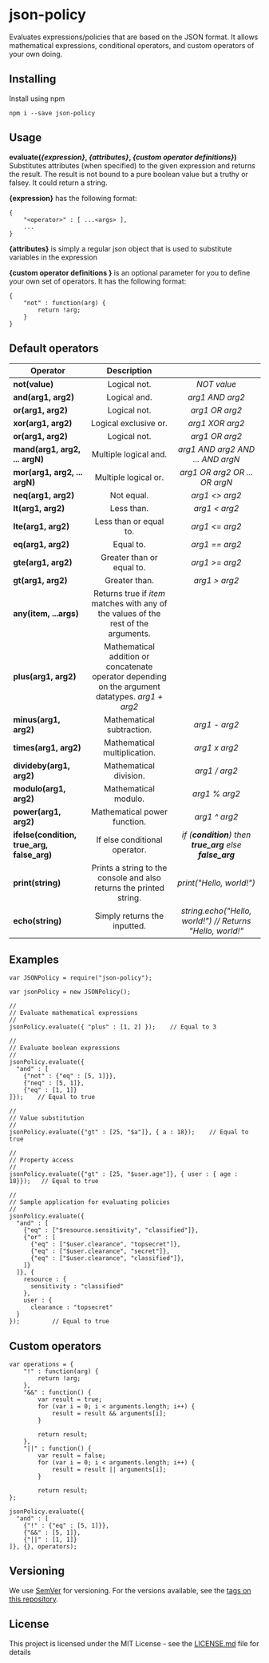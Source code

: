 # json-policy

Evaluates expressions/policies that are based on the JSON format. It allows mathematical expressions, conditional operators, and custom operators of your own doing.

## Installing

Install using npm

```
npm i --save json-policy 
```

## Usage

**evaluate(*{expression}*, *{attributes}*, *{custom operator definitions}*)** Substitutes attributes (when specified) to the given expression and returns the result. The result is not bound to a pure boolean value but a truthy or falsey. It could return a string.

**{expression}** has the following format:
```
{
	"<operator>" : [ ...<args> ],
	...
}
```

**{attributes}** is simply a regular json object that is used to substitute variables in the expression

**{custom operator definitions }** is an optional parameter for you to define your own set of operators. It has the following format:
```
{
	"not" : function(arg) {
		return !arg;	
	}
}
```

## Default operators

| Operator  |  Description |     |
|-----------|:------------:|:---:|
| **not(value)** | Logical not. | *NOT value* |
| **and(arg1, arg2)** | Logical and. | *arg1 AND arg2* | 
| **or(arg1, arg2)** | Logical not. | *arg1 OR arg2* | 
| **xor(arg1, arg2)** | Logical exclusive or. | *arg1 XOR arg2* | 
| **or(arg1, arg2)** | Logical not. | *arg1 OR arg2* | 
| **mand(arg1, arg2, ... argN)** | Multiple logical and. | *arg1 AND arg2 AND ... AND argN* | 
| **mor(arg1, arg2, ... argN)** | Multiple logical or. | *arg1 OR arg2 OR ... OR argN* | 
| **neq(arg1, arg2)** | Not equal. | *arg1 <> arg2* | 
| **lt(arg1, arg2)** | Less than. | *arg1 < arg2* | 
| **lte(arg1, arg2)** | Less than or equal to. | *arg1 <= arg2* | 
| **eq(arg1, arg2)** | Equal to. | *arg1 == arg2*| 
| **gte(arg1, arg2)** | Greater than or equal to. | *arg1 >= arg2* | 
| **gt(arg1, arg2)** | Greater than. | *arg1 > arg2* | 
| **any(item, ...args)** | Returns true if *item* matches with any of the values of the rest of the arguments. |
| **plus(arg1, arg2)** | Mathematical addition or concatenate operator depending on the argument datatypes. *arg1 + arg2* | 
| **minus(arg1, arg2)** | Mathematical subtraction. | *arg1 - arg2* | 
| **times(arg1, arg2)** | Mathematical multiplication. | *arg1 x arg2* | 
| **divideby(arg1, arg2)** | Mathematical division. | *arg1 / arg2* | 
| **modulo(arg1, arg2)** | Mathematical modulo. | *arg1 % arg2* | 
| **power(arg1, arg2)** | Mathematical power function. | *arg1 ^ arg2* | 
| **ifelse(condition, true_arg, false_arg)** | If else conditional operator. | *if (**condition**) then **true_arg** else **false_arg*** | 
| **print(string)** | Prints a string to the console and also returns the printed string. | *print("Hello, world!")* | 
| **echo(string)** | Simply returns the inputted. | *string.echo("Hello, world!") // Returns "Hello, world!"* | 


## Examples
```
var JSONPolicy = require("json-policy");

var jsonPolicy = new JSONPolicy();

//
// Evaluate mathematical expressions
//
jsonPolicy.evaluate({ "plus" : [1, 2] });    // Equal to 3

//
// Evaluate boolean expressions
//
jsonPolicy.evaluate({ 
  "and" : [
    {"not" : {"eq" : [5, 1]}},
    {"neq" : [5, 1]},
    {"eq" : [1, 1]}
]});    // Equal to true

//
// Value substitution
//
jsonPolicy.evaluate({"gt" : [25, "$a"]}, { a : 18});    // Equal to true

//
// Property access
//
jsonPolicy.evaluate({"gt" : [25, "$user.age"]}, { user : { age : 18}});   // Equal to true

//
// Sample application for evaluating policies
//
jsonPolicy.evaluate({
  "and" : [ 
    {"eq" : ["$resource.sensitivity", "classified"]},
    {"or" : [
      {"eq" : ["$user.clearance", "topsecret"]},
      {"eq" : ["$user.clearance", "secret"]},
      {"eq" : ["$user.clearance", "classified"]},
    ]}
  ]}, { 
    resource : {
      sensitivity : "classified"
    },
    user : {
      clearance : "topsecret"
  }
});         // Equal to true

```

## Custom operators
```
var operations = {
	"!" : function(arg) {
		return !arg;	
	},
	"&&" : function() {
		var result = true; 
		for (var i = 0; i < arguments.length; i++) {
			result = result && arguments[i];
		}

		return result;	
	},
	"||" : function() {
		var result = false; 
		for (var i = 0; i < arguments.length; i++) {
			result = result || arguments[i];
		}

		return result;	
};

jsonPolicy.evaluate({ 
  "and" : [
    {"!" : {"eq" : [5, 1]}},
    {"&&" : [5, 1]},
    {"||" : [1, 1]}
]}, {}, operators); 

```

## Versioning

We use [SemVer](http://semver.org/) for versioning. For the versions available, see the [tags on this repository](https://github.com/kbaylosis/json-policy/tags). 

## License

This project is licensed under the MIT License - see the [LICENSE.md](LICENSE.md) file for details


